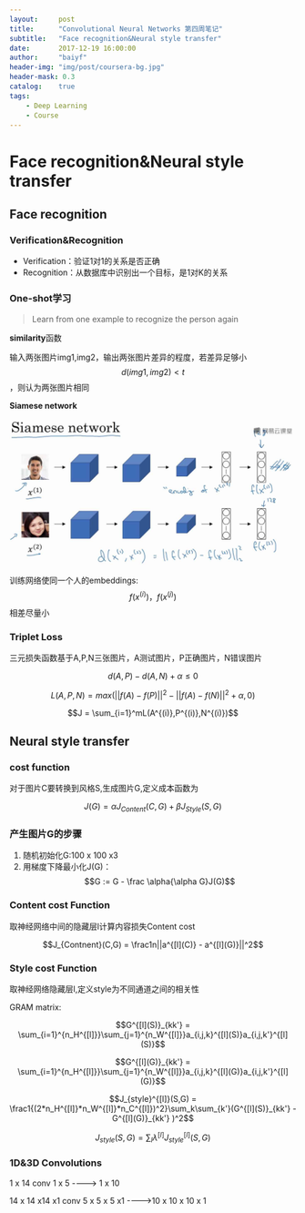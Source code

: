 ```yaml
---
layout:     post
title:      "Convolutional Neural Networks 第四周笔记"
subtitle:   "Face recognition&Neural style transfer"
date:       2017-12-19 16:00:00
author:     "baiyf"
header-img: "img/post/coursera-bg.jpg"
header-mask: 0.3
catalog:    true
tags:
    - Deep Learning
    - Course
---
```


# Face recognition&Neural style transfer

## Face recognition

### Verification&Recognition

* Verification：验证1对1的关系是否正确
* Recognition：从数据库中识别出一个目标，是1对K的关系

### One-shot学习

> Learn from one example to recognize the person again

**similarity**函数

输入两张图片img1,img2，输出两张图片差异的程度，若差异足够小$$d(img1,img2)<t$$，则认为两张图片相同

**Siamese network**

![Siamese network](/img/post/siamese_network.jpg)

训练网络使同一个人的embeddings:$$f(x^{(i)})，f(x^{(j)})$$相差尽量小

### Triplet Loss

三元损失函数基于A,P,N三张图片，A测试图片，P正确图片，N错误图片

$$d(A,P) - d(A,N) + \alpha \leq0$$

$$L(A,P,N) = max(||f(A) - f(P)||^2 - ||f(A) - f(N)||^2 +\alpha , 0)$$

$$J = \sum_{i=1}^mL(A^{(i)},P^{(i)},N^{(i)})$$

## Neural style transfer

### cost function

对于图片C要转换到风格S,生成图片G,定义成本函数为

$$J(G) = \alpha J_{Content}(C,G) + \beta J_{Style}(S,G)$$

### 产生图片G的步骤

1. 随机初始化G:100 x 100 x3
2. 用梯度下降最小化J(G)：$$G := G - \frac \alpha{\alpha G}J(G)$$

### Content cost Function

取神经网络中间的隐藏层l计算内容损失Content cost

$$J_{Contnent}(C,G) = \frac1n||a^{[l](C)} - a^{[l](G)}||^2$$

### Style cost Function

取神经网络隐藏层l,定义style为不同通道之间的相关性

GRAM matrix:

$$G^{[l](S)}_{kk'} = \sum_{i=1}^{n_H^{[l]}}\sum_{j=1}^{n_W^{[l]}}a_{i,j,k}^{[l](S)}a_{i,j,k'}^{[l](S)}$$

$$G^{[l](G)}_{kk'} = \sum_{i=1}^{n_H^{[l]}}\sum_{j=1}^{n_W^{[l]}}a_{i,j,k}^{[l](G)}a_{i,j,k'}^{[l](G)}$$

$$J_{style}^{[l]}(S,G) = \frac1{(2*n_H^{[l]}*n_W^{[l]}*n_C^{[l]})^2}\sum_k\sum_{k'}(G^{[l](S)}_{kk'} - G^{[l](G)}_{kk'} )^2$$

$$J_{style}(S,G) = \sum_l\lambda^{[l]}J^{[l]}_{style}(S,G)$$

### 1D&3D Convolutions

1 x 14 conv 1 x 5 ----> 1 x 10 

14 x 14 x14 x1 conv 5 x 5 x 5 x1 ---->10 x 10 x 10 x 1